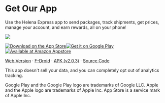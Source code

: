 Get Our App
===========

Use the Helena Express app to send packages, track shipments, get prices, manage your account, and earn rewards, all on your phone!

![](../images/app-banner.png)

 [![Download on the App Store](https://helena.express/images/app-store-badge.svg)](https://apps.apple.com/us/app/id1550406481)[![Get it on Google Play](https://helena.express/images/google-play-badge.svg)](https://play.google.com/store/apps/details?id=com.netsyms.helenaexpress.app)[![Available at Amazon Appstore](https://helena.express/images/amazon-appstore-badge-black.svg)](https://www.amazon.com/gp/product/B09SWLV2PG/ref=mas_pm_helena_express)

[Web Version](https://app.helena.express/) · [F-Droid](https://repo.netsyms.com/) · [APK (v2.0.3)](https://repo.netsyms.com/fdroid/repo/com.netsyms.helenaexpress.app-2.0.3.apk) · [Source Code](https://source.netsyms.com/Netsyms/HelenaExpressApp)

  

  
This app doesn't sell your data, and you can completely opt out of analytics tracking.

Google Play and the Google Play logo are trademarks of Google LLC. Apple and the Apple logo are trademarks of Apple Inc. App Store is a service mark of Apple Inc.